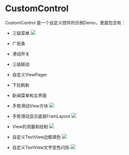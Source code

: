 # CustomControl
CustomControl 是一个自定义控件的示例Demo，里面包含有：
  * 三级菜单
![](https://raw.githubusercontent.com/jweihao/CustomControl/master/imgs/1.png)
  * 广告条
  * 滑动开关
  * 三级联动
  * 自定义ViewPager
  * 下拉刷新
  * 新闻菜单和主界面
  
  * 手势滑动View方块
    ![](https://raw.githubusercontent.com/jweihao/CustomControl/master/imgs/2.png)
  * 手势滑动显示底层FramLayout
   ![](https://raw.githubusercontent.com/jweihao/CustomControl/master/imgs/3.png)
  * View的测量和绘制
   ![](https://raw.githubusercontent.com/jweihao/CustomControl/master/imgs/4.png)
  * 自定义TextView边框填色
   ![](https://raw.githubusercontent.com/jweihao/CustomControl/master/imgs/5.png)
  * 自定义TextView文字变色闪烁
   ![](https://raw.githubusercontent.com/jweihao/CustomControl/master/imgs/6.png)
